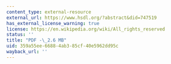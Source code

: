 ```yaml
---
content_type: external-resource
external_url: https://www.hsdl.org/?abstract&did=747519
has_external_license_warning: true
license: https://en.wikipedia.org/wiki/All_rights_reserved
status: ''
title: "PDF -\_2.6 MB"
uid: 359a55ee-6688-4ab3-85cf-40e5962dd95c
wayback_url: ''
---
```

